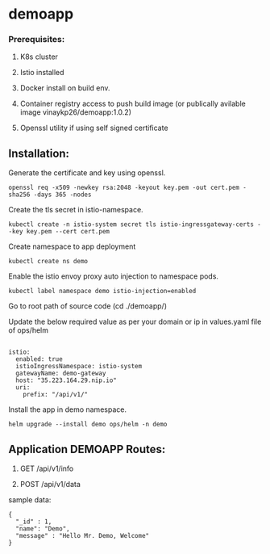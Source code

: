 # demoapp
### Prerequisites:
1. K8s cluster

2. Istio installed

3. Docker install on build env.

4. Container registry access to push build image (or publically avilable image vinaykp26/demoapp:1.0.2)

5. Openssl utility if using self signed certificate

## Installation:

Generate the certificate and key using openssl.
```
openssl req -x509 -newkey rsa:2048 -keyout key.pem -out cert.pem -sha256 -days 365 -nodes
```

Create the tls secret in istio-namespace.
```
kubectl create -n istio-system secret tls istio-ingressgateway-certs --key key.pem --cert cert.pem
```

Create namespace to app deployment
```
kubectl create ns demo
```

Enable the istio envoy proxy auto injection to namespace pods.
```
kubectl label namespace demo istio-injection=enabled
```

Go to root path of source code (cd ./demoapp/)

Update the below required value as per your domain or ip in values.yaml file of ops/helm

```

istio:
  enabled: true
  istioIngressNamespace: istio-system
  gatewayName: demo-gateway
  host: "35.223.164.29.nip.io"
  uri:
    prefix: "/api/v1/"

```

Install the app in demo namespace.
```
helm upgrade --install demo ops/helm -n demo
```
## Application DEMOAPP Routes:
1. GET /api/v1/info

2. POST /api/v1/data

sample data:
```
{
  "_id" : 1,
  "name": "Demo",
  "message" : "Hello Mr. Demo, Welcome"
}

```